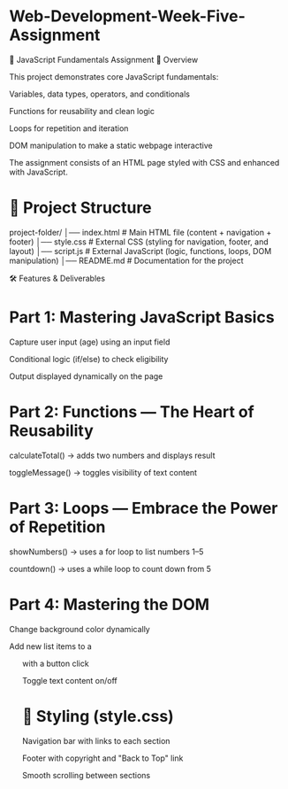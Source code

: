 # Web-Development-Week-Five-Assignment
📘 JavaScript Fundamentals Assignment
📖 Overview

This project demonstrates core JavaScript fundamentals:

Variables, data types, operators, and conditionals

Functions for reusability and clean logic

Loops for repetition and iteration

DOM manipulation to make a static webpage interactive

The assignment consists of an HTML page styled with CSS and enhanced with JavaScript.

# 📂 Project Structure
project-folder/
│── index.html   # Main HTML file (content + navigation + footer)
│── style.css    # External CSS (styling for navigation, footer, and layout)
│── script.js    # External JavaScript (logic, functions, loops, DOM manipulation)
│── README.md    # Documentation for the project

🛠️ Features & Deliverables
# Part 1: Mastering JavaScript Basics

Capture user input (age) using an input field

Conditional logic (if/else) to check eligibility

Output displayed dynamically on the page

# Part 2: Functions — The Heart of Reusability

calculateTotal() → adds two numbers and displays result

toggleMessage() → toggles visibility of text content

# Part 3: Loops — Embrace the Power of Repetition

showNumbers() → uses a for loop to list numbers 1–5

countdown() → uses a while loop to count down from 5

# Part 4: Mastering the DOM

Change background color dynamically

Add new list items to a <ul> with a button click

Toggle text content on/off

# 🎨 Styling (style.css)

Navigation bar with links to each section

Footer with copyright and "Back to Top" link

Smooth scrolling between sections
